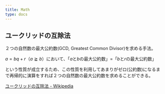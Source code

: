 ```yaml
---
title: Math
type: docs
---
```


## ユークリッドの互除法

２つの自然数の最大公約数(GCD, Greatest Common Divisor)を求める手法。  

$a = bq + r$（$a \geqq b$）において、「$a$と$b$の最大公約数」=「$b$と$r$の最大公約数」  

という性質が成立するため、この性質を利用してあまりがゼロ(公約数)になるまで再帰的に演算をすれば２つの自然数の最大公約数を求めることができる。  

[ユークリッドの互除法 - Wikipedia](https://ja.wikipedia.org/wiki/%E3%83%A6%E3%83%BC%E3%82%AF%E3%83%AA%E3%83%83%E3%83%89%E3%81%AE%E4%BA%92%E9%99%A4%E6%B3%95)
